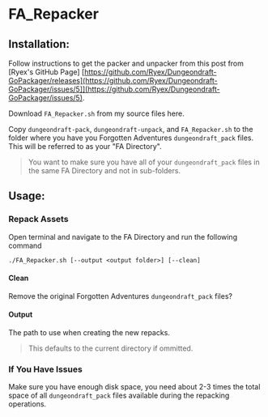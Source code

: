 # FA_Repacker

## Installation:
Follow instructions to get the packer and unpacker from this post from [Ryex's GitHub Page] [https://github.com/Ryex/Dungeondraft-GoPackager/releases](https://github.com/Ryex/Dungeondraft-GoPackager/issues/5]](https://github.com/Ryex/Dungeondraft-GoPackager/issues/5).

Download `FA_Repacker.sh` from my source files here.

Copy `dungeondraft-pack`, `dungeondraft-unpack`, and `FA_Repacker.sh` to the folder where you have you Forgotten Adventures `dungeondraft_pack` files. This will be referred to as your "FA Directory".

> You want to make sure you have all of your `dungeondraft_pack` files in the same FA Directory and not in sub-folders.

## Usage:

### Repack Assets
Open terminal and navigate to the FA Directory  and run the following command

```
./FA_Repacker.sh [--output <output folder>] [--clean]
```

#### Clean
Remove the original Forgotten Adventures `dungeondraft_pack` files?

#### Output
The path to use when creating the new repacks.

> This defaults to the current directory if ommitted.

### If You Have Issues
Make sure you have enough disk space, you need about 2-3 times the total space of all `dungeondraft_pack` files available during the repacking operations.
